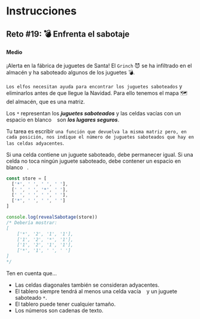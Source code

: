 # **Instrucciones**

## **Reto #19: 💣 Enfrenta el sabotaje**
#### **Medio**

¡Alerta en la fábrica de juguetes de Santa! El ``Grinch`` 😈 se ha infiltrado en el almacén y ha saboteado algunos de los juguetes 💣.

``Los elfos necesitan ayuda para encontrar los juguetes saboteados`` y eliminarlos antes de que llegue la Navidad. Para ello tenemos el mapa 🗺️ del almacén, que es una matriz.

Los ``*`` representan los ***juguetes saboteados*** y las celdas vacías con un espacio en blanco `` `` son ***los lugares seguros***.

Tu tarea es escribir ``una función que devuelva la misma matriz pero, en cada posición, nos indique el número de juguetes saboteados que hay en las celdas adyacentes``.

Si una celda contiene un juguete saboteado, debe permanecer igual. Si una celda no toca ningún juguete saboteado, debe contener un espacio en blanco `` ``.

```js
const store = [
  ['*', ' ', ' ', ' '],
  [' ', ' ', '*', ' '],
  [' ', ' ', ' ', ' '],
  ['*', ' ', ' ', ' ']
]

console.log(revealSabotage(store))
/* Debería mostrar:
[
    ['*', '2', '1', '1'],
    ['1', '2', '*', '1'],
    ['1', '2', '1', '1'],
    ['*', '1', ' ', ' ']
]
*/
```

Ten en cuenta que…

- Las celdas diagonales también se consideran adyacentes.
- El tablero siempre tendrá al menos una celda vacía `` `` y un juguete saboteado ``*``.
- El tablero puede tener cualquier tamaño.
- Los números son cadenas de texto.